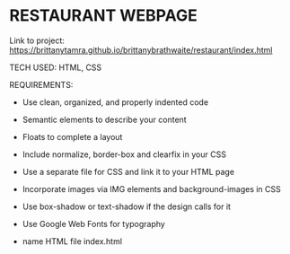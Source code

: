 # RESTAURANT WEBPAGE

Link to project: https://brittanytamra.github.io/brittanybrathwaite/restaurant/index.html


TECH USED:
HTML, CSS

REQUIREMENTS:

- Use clean, organized, and properly indented code

- Semantic elements to describe your content
        
-  Floats to complete a layout 
        
- Include normalize, border-box and clearfix in your CSS 
        
- Use a separate file for CSS and link it to your HTML page 
        
- Incorporate images via IMG elements and background-images in CSS 
        
- Use box-shadow or text-shadow if the design calls for it 
        
- Use Google Web Fonts for typography
        
- name HTML file index.html
